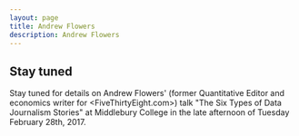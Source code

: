 ```yaml
---
layout: page
title: Andrew Flowers
description: Andrew Flowers
---
```


## Stay tuned

Stay tuned for details on Andrew Flowers' (former Quantitative Editor and economics writer for <FiveThirtyEight.com>) talk "The Six Types of Data Journalism Stories" at Middlebury College in the late afternoon of Tuesday February 28th, 2017. 